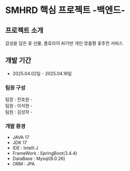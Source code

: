# SMHRD 핵심 프로젝트 -백엔드-

## 프로젝트 소개
감성을 담은 꽃 선물, 플로라이 AI기반 개인 맞춤형 꽃추천 서비스
<br>

## 개발 기간
* 2025.04.02일 - 2025.04.16일


### 팀원 구성
팀장 : 전호원 - <br>
팀원 : 이석현 - <br>
팀원 : 김성하 - <br>

### 개발 환경
* JAVA 17
* JDK 17
* IDE : Intelli J
* FrameWork : SpringBoot(3.4.4)
* DataBase : Mysql(8.0.26)
* ORM : JPA

